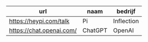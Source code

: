| url | naam |  bedrijf |
|----------|--------------|------------|
| https://heypi.com/talk | Pi | Inflection |
| https://chat.openai.com/ | ChatGPT | OpenAI |
